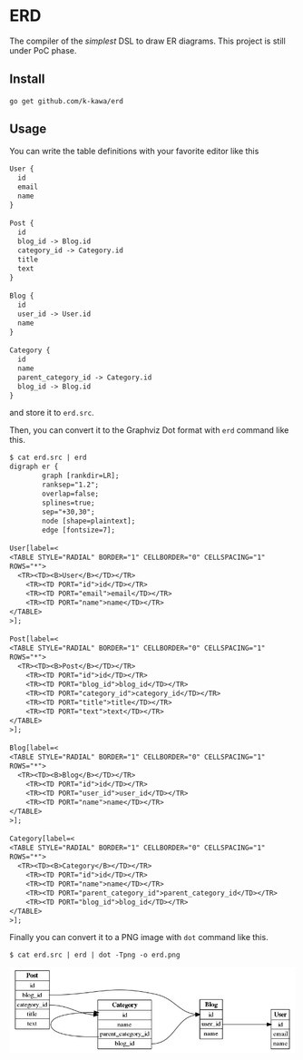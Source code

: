 # ERD

The compiler of the *simplest* DSL to draw ER diagrams. This project is still under PoC phase.

## Install

    go get github.com/k-kawa/erd


## Usage

You can write the table definitions with your favorite editor like this

    User {
      id
      email
      name
    }
    
    Post {
      id
      blog_id -> Blog.id
      category_id -> Category.id
      title
      text
    }
    
    Blog {
      id
      user_id -> User.id
      name
    }
    
    Category {
      id
      name
      parent_category_id -> Category.id
      blog_id -> Blog.id
    }

    
and store it to `erd.src`.
 
Then, you can convert it to the Graphviz Dot format with `erd` command like this.

    $ cat erd.src | erd
    digraph er {
            graph [rankdir=LR];
            ranksep="1.2";
            overlap=false;
            splines=true;
            sep="+30,30";
            node [shape=plaintext];
            edge [fontsize=7];
    
    User[label=<
    <TABLE STYLE="RADIAL" BORDER="1" CELLBORDER="0" CELLSPACING="1" ROWS="*">
      <TR><TD><B>User</B></TD></TR>
        <TR><TD PORT="id">id</TD></TR>
        <TR><TD PORT="email">email</TD></TR>
        <TR><TD PORT="name">name</TD></TR>
    </TABLE>
    >];
    
    Post[label=<
    <TABLE STYLE="RADIAL" BORDER="1" CELLBORDER="0" CELLSPACING="1" ROWS="*">
      <TR><TD><B>Post</B></TD></TR>
        <TR><TD PORT="id">id</TD></TR>
        <TR><TD PORT="blog_id">blog_id</TD></TR>
        <TR><TD PORT="category_id">category_id</TD></TR>
        <TR><TD PORT="title">title</TD></TR>
        <TR><TD PORT="text">text</TD></TR>
    </TABLE>
    >];
    
    Blog[label=<
    <TABLE STYLE="RADIAL" BORDER="1" CELLBORDER="0" CELLSPACING="1" ROWS="*">
      <TR><TD><B>Blog</B></TD></TR>
        <TR><TD PORT="id">id</TD></TR>
        <TR><TD PORT="user_id">user_id</TD></TR>
        <TR><TD PORT="name">name</TD></TR>
    </TABLE>
    >];
    
    Category[label=<
    <TABLE STYLE="RADIAL" BORDER="1" CELLBORDER="0" CELLSPACING="1" ROWS="*">
      <TR><TD><B>Category</B></TD></TR>
        <TR><TD PORT="id">id</TD></TR>
        <TR><TD PORT="name">name</TD></TR>
        <TR><TD PORT="parent_category_id">parent_category_id</TD></TR>
        <TR><TD PORT="blog_id">blog_id</TD></TR>
    </TABLE>
    >];


Finally you can convert it to a PNG image with `dot` command like this.

    $ cat erd.src | erd | dot -Tpng -o erd.png

![erd.png](./erd.png)